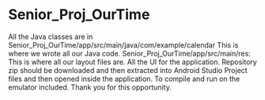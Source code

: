 # Senior_Proj_OurTime
All the Java classes are in Senior_Proj_OurTime/app/src/main/java/com/example/calendar
This is where we wrote all our Java code.
Senior_Proj_OurTime/app/src/main/res: This is where all our layout files are. All the UI for the application.
Repository zip should be downloaded and then extracted into Android Studio Project files and then opened inside the application. To compile and run on the emulator included. 
Thank you for this opportunity. 
